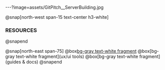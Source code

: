 ---?image=assets/GitPitch__ServerBuilding.jpg

@snap[north-west span-15 text-center h3-white]
### RESOURCES
@snapend

@snap[north-east span-75]
  @box[bg-gray text-white fragment](libraries)
  @box[bg-gray text-white fragment](ux/ui tools)
  @box[bg-gray text-white fragment](guides & docs)
@snapend
